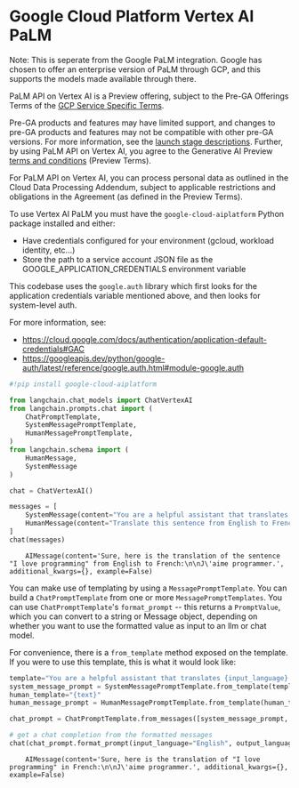 # Google Cloud Platform Vertex AI PaLM 

Note: This is seperate from the Google PaLM integration. Google has chosen to offer an enterprise version of PaLM through GCP, and this supports the models made available through there. 

PaLM API on Vertex AI is a Preview offering, subject to the Pre-GA Offerings Terms of the [GCP Service Specific Terms](https://cloud.google.com/terms/service-terms). 

Pre-GA products and features may have limited support, and changes to pre-GA products and features may not be compatible with other pre-GA versions. For more information, see the [launch stage descriptions](https://cloud.google.com/products#product-launch-stages). Further, by using PaLM API on Vertex AI, you agree to the Generative AI Preview [terms and conditions](https://cloud.google.com/trustedtester/aitos) (Preview Terms).

For PaLM API on Vertex AI, you can process personal data as outlined in the Cloud Data Processing Addendum, subject to applicable restrictions and obligations in the Agreement (as defined in the Preview Terms).

To use Vertex AI PaLM you must have the `google-cloud-aiplatform` Python package installed and either:
- Have credentials configured for your environment (gcloud, workload identity, etc...)
- Store the path to a service account JSON file as the GOOGLE_APPLICATION_CREDENTIALS environment variable

This codebase uses the `google.auth` library which first looks for the application credentials variable mentioned above, and then looks for system-level auth.

For more information, see: 
- https://cloud.google.com/docs/authentication/application-default-credentials#GAC
- https://googleapis.dev/python/google-auth/latest/reference/google.auth.html#module-google.auth



<!-- WARNING: THIS FILE WAS AUTOGENERATED! DO NOT EDIT! Instead, edit the notebook w/the location & name as this file. -->


```python
#!pip install google-cloud-aiplatform
```


```python
from langchain.chat_models import ChatVertexAI
from langchain.prompts.chat import (
    ChatPromptTemplate,
    SystemMessagePromptTemplate,
    HumanMessagePromptTemplate,
)
from langchain.schema import (
    HumanMessage,
    SystemMessage
)
```


```python
chat = ChatVertexAI()
```


```python
messages = [
    SystemMessage(content="You are a helpful assistant that translates English to French."),
    HumanMessage(content="Translate this sentence from English to French. I love programming.")
]
chat(messages)
```

<CodeOutputBlock lang="python">

```
    AIMessage(content='Sure, here is the translation of the sentence "I love programming" from English to French:\n\nJ\'aime programmer.', additional_kwargs={}, example=False)
```

</CodeOutputBlock>

You can make use of templating by using a `MessagePromptTemplate`. You can build a `ChatPromptTemplate` from one or more `MessagePromptTemplates`. You can use `ChatPromptTemplate`'s `format_prompt` -- this returns a `PromptValue`, which you can convert to a string or Message object, depending on whether you want to use the formatted value as input to an llm or chat model.

For convenience, there is a `from_template` method exposed on the template. If you were to use this template, this is what it would look like:


```python
template="You are a helpful assistant that translates {input_language} to {output_language}."
system_message_prompt = SystemMessagePromptTemplate.from_template(template)
human_template="{text}"
human_message_prompt = HumanMessagePromptTemplate.from_template(human_template)
```


```python
chat_prompt = ChatPromptTemplate.from_messages([system_message_prompt, human_message_prompt])

# get a chat completion from the formatted messages
chat(chat_prompt.format_prompt(input_language="English", output_language="French", text="I love programming.").to_messages())
```

<CodeOutputBlock lang="python">

```
    AIMessage(content='Sure, here is the translation of "I love programming" in French:\n\nJ\'aime programmer.', additional_kwargs={}, example=False)
```

</CodeOutputBlock>
